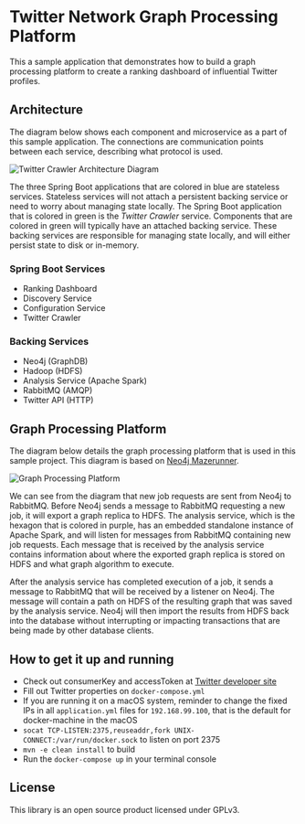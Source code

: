 # Twitter Network Graph Processing Platform

This a sample application that demonstrates how to build a graph processing platform to create a ranking dashboard of influential Twitter profiles. 

## Architecture

The diagram below shows each component and microservice as a part of this sample application. The connections are communication points between each service, describing what protocol is used.


![Twitter Crawler Architecture Diagram](http://i.imgur.com/Efdhofo.png)


The three Spring Boot applications that are colored in blue are stateless services. Stateless services will not attach a persistent backing service or need to worry about managing state locally. The Spring Boot application that is colored in green is the _Twitter Crawler_ service. Components that are colored in green will typically have an attached backing service. These backing services are responsible for managing state locally, and will either persist state to disk or in-memory.

### Spring Boot Services

- Ranking Dashboard
- Discovery Service
- Configuration Service
- Twitter Crawler

### Backing Services

- Neo4j (GraphDB)
- Hadoop (HDFS)
- Analysis Service (Apache Spark)
- RabbitMQ (AMQP)
- Twitter API (HTTP)

## Graph Processing Platform

The diagram below details the graph processing platform that is used in this sample project. This diagram is based on [Neo4j Mazerunner](http://www.github.com/neo4j-contrib/neo4j-mazerunner).

![Graph Processing Platform](http://i.imgur.com/VuQhIG8.png)

We can see from the diagram that new job requests are sent from Neo4j to RabbitMQ. Before Neo4j sends a message to RabbitMQ requesting a new job, it will export a graph replica to HDFS. The analysis service, which is the hexagon that is colored in purple, has an embedded standalone instance of Apache Spark, and will listen for messages from RabbitMQ containing new job requests. Each message that is received by the analysis service contains information about where the exported graph replica is stored on HDFS and what graph algorithm to execute.

After the analysis service has completed execution of a job, it sends a message to RabbitMQ that will be received by a listener on Neo4j. The message will contain a path on HDFS of the resulting graph that was saved by the analysis service. Neo4j will then import the results from HDFS back into the database without interrupting or impacting transactions that are being made by other database clients.

## How to get it up and running 

- Check out consumerKey and accessToken at [Twitter developer site](https://dev.twitter.com)
- Fill out Twitter properties on ```docker-compose.yml```
- If you are running it on a macOS system, reminder to change the fixed IPs in 
all ```application.yml``` files for ```192.168.99.100```, that is the default for docker-machine in the macOS
- ```socat TCP-LISTEN:2375,reuseaddr,fork UNIX-CONNECT:/var/run/docker.sock``` to listen on port 2375
- ```mvn -e clean install``` to build
- Run the ```docker-compose up``` in your terminal console

## License

This library is an open source product licensed under GPLv3.
